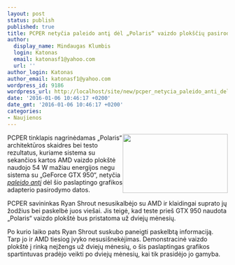 ```yaml
---
layout: post
status: publish
published: true
title: PCPER netyčia paleido antį dėl „Polaris“ vaizdo plokščių pasirodymo datos
author:
  display_name: Mindaugas Klumbis
  login: Katonas
  email: katonasf1@yahoo.com
  url: ''
author_login: Katonas
author_email: katonasf1@yahoo.com
wordpress_id: 9186
wordpress_url: http://localhost/site/new/pcper_netycia_paleido_anti_del_polaris_vaizdo_ploksciu_pasirodymo_datos/
date: '2016-01-06 10:46:17 +0200'
date_gmt: '2016-01-06 10:46:17 +0200'
categories:
- Naujienos
---
```

<p>
	<a href="http://technews.lt/userfiles/AMD-Polaris-Architecture-7.jpg"><img alt="" src="http://technews.lt/userfiles/AMD-Polaris-Architecture-7.jpg" style="width: 240px; height: 135px; float: right;" /></a>PCPER tinklapis nagrinėdamas &bdquo;Polaris&ldquo; architektūros skaidres bei testo rezultatus, kuriame sistema su sekančios kartos AMD vaizdo plok&scaron;tė naudojo 54 W mažiau energijos negu sistema su &bdquo;GeForce GTX 950&ldquo;, netyčia <em><a href="http://www.pcper.com/reviews/Graphics-Cards/AMD-Radeon-Technologies-Group-Previews-Polaris-Architecture">paleido antį</a></em> dėl &scaron;io paslaptingo grafikos adapterio pasirodymo datos.</p>
<p>
	PCPER savininkas Ryan Shrout nesusikalbėjo su AMD ir klaidingai suprato jų žodžius bei paskelbė juos vie&scaron;ai. Jis teigė, kad teste prie&scaron; GTX 950 naudota &bdquo;Polaris&ldquo; vaizdo plok&scaron;tė bus pristatoma už dviejų mėnesių.</p>
<p>
	Po kurio laiko pats Ryan Shrout suskubo paneigti paskelbtą informaciją. Tarp jo ir AMD tiesiog įvyko nesusi&scaron;nekėjimas. Demonstracinė vaizdo plok&scaron;tė į rinką neįžengs už dviejų mėnesių, o &scaron;is paslaptingas grafikos spartintuvas pradėjo veikti po dviejų mėnesių, kai tik prasidėjo jo gamyba.&nbsp;</p>
